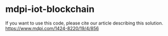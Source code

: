 # mdpi-iot-blockchain

If you want to use this code, please cite our article describing this solution. https://www.mdpi.com/1424-8220/19/4/856
